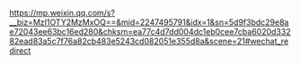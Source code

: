 https://mp.weixin.qq.com/s?__biz=MzI1OTY2MzMxOQ==&mid=2247495791&idx=1&sn=5d9f3bdc29e8ae72043ee63bc16ed280&chksm=ea77c4d7dd004dc1eb0cee7cba6020d33282ead83a5c7f76a82cb483e5243cd082051e355d8a&scene=21#wechat_redirect

